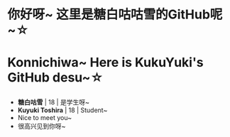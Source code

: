 # <p>你好呀~ 这里是糖白咕咕雪的GitHub呢~☆</p>
# <p>Konnichiwa~ Here is KukuYuki's GitHub desu~☆</p>
- <b>糖白咕雪</b> | 18 | 是学生呀~
- <b>Kuyuki Toshira</b> | 18 | Student~
- Nice to meet you~
- 很高兴见到你呀~
<!--
**SovietBall/SovietBall** is a ✨ _special_ ✨ repository because its `README.md` (this file) appears on your GitHub profile.

Here are some ideas to get you started:

- 🔭 I’m currently working on ...
- 🌱 I’m currently learning ...
- 👯 I’m looking to collaborate on ...
- 🤔 I’m looking for help with ...
- 💬 Ask me about ...
- 📫 How to reach me: ...
- 😄 Pronouns: ...
- ⚡ Fun fact: ...
-->
